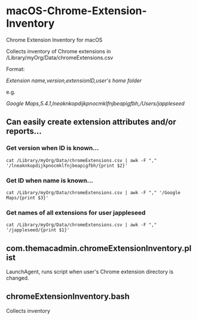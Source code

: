 # macOS-Chrome-Extension-Inventory
Chrome Extension Inventory for macOS

Collects inventory of Chrome extensions in /Library/myOrg/Data/chromeExtensions.csv

Format:

*Extension name,version,extensionID,user's home folder*

e.g.

*Google Maps,5.4.1,lneaknkopdijkpnocmklfnjbeapigfbh,/Users/jappleseed*

## Can easily create extension attributes and/or reports...

### Get version when ID is known...

`cat /Library/myOrg/Data/chromeExtensions.csv | awk -F "," '/lneaknkopdijkpnocmklfnjbeapigfbh/{print $2}'`

### Get ID when name is known...

`cat /Library/myOrg/Data/chromeExtensions.csv | awk -F "," '/Google Maps/{print $3}'`

### Get names of all extensions for user jappleseed

`cat /Library/myOrg/Data/chromeExtensions.csv | awk -F "," '/jappleseed/{print $1}'`

## com.themacadmin.chromeExtensionInventory.plist
LaunchAgent, runs script when user's Chrome extension directory is changed.

## chromeExtensionInventory.bash
Collects inventory

